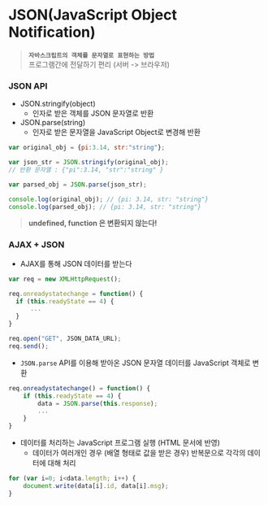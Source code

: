 JSON(JavaScript Object Notification)
====================================
> **`자바스크립트의 객체를 문자열로 표현하는 방법`**  
> 프로그램간에 전달하기 편리 (서버 -> 브라우저)
### JSON API
+ JSON.stringify(object)
    - 인자로 받은 객체를 JSON 문자열로 반환
+ JSON.parse(string)
    - 인자로 받은 문자열을 JavaScript Object로 변경해 반환
```js
var original_obj = {pi:3.14, str:"string"};

var json_str = JSON.stringify(original_obj);
// 반환 문자열 : {"pi":3.14, "str":"string" }

var parsed_obj = JSON.parse(json_str);

console.log(original_obj); // {pi: 3.14, str: "string"}
console.log(parsed_obj); // {pi: 3.14, str: "string"}
```
> **undefined, function 은 변환되지 않는다!**
### AJAX + JSON
+ AJAX를 통해 JSON 데이터를 받는다
```js
var req = new XMLHttpRequest();

req.onreadystatechange = function() {
  if (this.readyState == 4) {
      ...
  } 
}

req.open("GET", JSON_DATA_URL);
req.send();
```
+ `JSON.parse` API를 이용해 받아온 JSON 문자열 데이터를 JavaScript 객체로 변환
```js
req.onreadystatechange() = function() {
    if (this.readyState == 4) {
        data = JSON.parse(this.response);
        ...
    } 
}
```
+ 데이터를 처리하는 JavaScript 프로그램 실행 (HTML 문서에 반영)
    - 데이터가 여러개인 경우 (배열 형태로 값을 받은 경우) 반복문으로 각각의 데이터에 대해 처리
```js
for (var i=0; i<data.length; i++) {
    document.write(data[i].id, data[i].msg);
} 
```